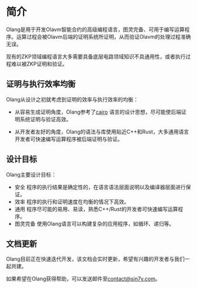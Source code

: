 # 简介

Olang是用于开发Olavm智能合约的高级编程语言，图灵完备、可用于编写运算程序。运算过程会被Olavm后端的证明系统所证明，从而验证Olavm的处理过程准确无误。

现有的ZKP领域编程语言大多需要具备底层电路领域知识不具通用性，或者执行过程难以被ZKP证明和验证。

## 证明与执行效率均衡

Olang从设计之初就考虑到证明的效率与执行效率的均衡：

- 从容易生成证明角度，Olang参考了[cairo](https://www.cairo-lang.org/) 语言的设计思想，尽可能使后端证明系统证明与验证高效。

- 从开发者友好的角度，Olang的语法与库使用贴近C++和Rust，大多通用语言开发者可快速编写运算程序被后端证明与验证。

## 设计目标

Olang主要设计目标：

- 安全  程序的执行结果是确定性的，在语言语法层面说明以及编译器层面进行保证。
- 效率  程序的执行和证明速度在均衡的情况下高效。
- 通用  程序尽可能的易用、易读，熟悉C++/Rust的开发者可快速编写运算程序。
- 图灵完备  使用Olang语言可以构建复杂的应用程序，如循环、递归等。

## 文档更新

Olang目前正在快速迭代开发，该文档会实时更新，希望有兴趣的开发者与我们一起共建。

如果希望在Olang获得帮助，可以发送邮件至<contact@sin7y.com>。